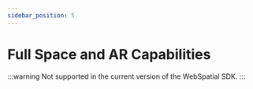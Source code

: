 ```yaml
---
sidebar_position: 5
---
```


# Full Space and AR Capabilities

:::warning
Not supported in the current version of the WebSpatial SDK.
:::
